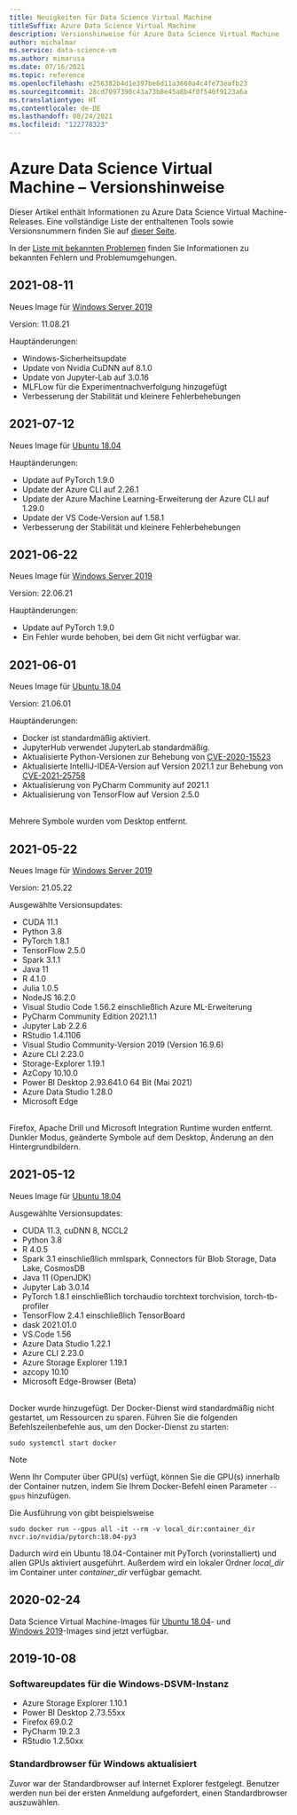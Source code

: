 ```yaml
---
title: Neuigkeiten für Data Science Virtual Machine
titleSuffix: Azure Data Science Virtual Machine
description: Versionshinweise für Azure Data Science Virtual Machine
author: michalmar
ms.service: data-science-vm
ms.author: mimarusa
ms.date: 07/16/2021
ms.topic: reference
ms.openlocfilehash: e256382b4d1e397be6d11a3660a4c4fe73eafb23
ms.sourcegitcommit: 28cd7097390c43a73b8e45a8b4f0f540f9123a6a
ms.translationtype: HT
ms.contentlocale: de-DE
ms.lasthandoff: 08/24/2021
ms.locfileid: "122778323"
---
```

# <a name="azure-data-science-virtual-machine-release-notes"></a>Azure Data Science Virtual Machine – Versionshinweise

Dieser Artikel enthält Informationen zu Azure Data Science Virtual Machine-Releases. Eine vollständige Liste der enthaltenen Tools sowie Versionsnummern finden Sie auf [dieser Seite](./tools-included.md).

In der [Liste mit bekannten Problemen](reference-known-issues.md) finden Sie Informationen zu bekannten Fehlern und Problemumgehungen.


## <a name="2021-08-11"></a>2021-08-11

Neues Image für [Windows Server 2019](https://azuremarketplace.microsoft.com/marketplace/apps/microsoft-dsvm.dsvm-win-2019?tab=Overview)

Version: 11.08.21

Hauptänderungen:

- Windows-Sicherheitsupdate
- Update von Nvidia CuDNN auf 8.1.0
- Update von Jupyter-Lab auf 3.0.16
- MLFLow für die Experimentnachverfolgung hinzugefügt
- Verbesserung der Stabilität und kleinere Fehlerbehebungen 



## <a name="2021-07-12"></a>2021-07-12

Neues Image für [Ubuntu 18.04](https://azuremarketplace.microsoft.com/marketplace/apps/microsoft-dsvm.ubuntu-1804?tab=Overview)

Hauptänderungen:

- Update auf PyTorch 1.9.0
- Update der Azure CLI auf 2.26.1
- Update der Azure Machine Learning-Erweiterung der Azure CLI auf 1.29.0
- Update der VS Code-Version auf 1.58.1
- Verbesserung der Stabilität und kleinere Fehlerbehebungen 


## <a name="2021-06-22"></a>2021-06-22

Neues Image für [Windows Server 2019](https://azuremarketplace.microsoft.com/marketplace/apps/microsoft-dsvm.dsvm-win-2019?tab=Overview)

Version: 22.06.21

Hauptänderungen:

- Update auf PyTorch 1.9.0
- Ein Fehler wurde behoben, bei dem Git nicht verfügbar war.


## <a name="2021-06-01"></a>2021-06-01

Neues Image für [Ubuntu 18.04](https://azuremarketplace.microsoft.com/marketplace/apps/microsoft-dsvm.ubuntu-1804?tab=Overview)

Version: 21.06.01

Hauptänderungen:

- Docker ist standardmäßig aktiviert.
- JupyterHub verwendet JupyterLab standardmäßig.
- Aktualisierte Python-Versionen zur Behebung von [CVE-2020-15523](https://nvd.nist.gov/vuln/detail/CVE-2020-15523)
- Aktualisierte IntelliJ-IDEA-Version auf Version 2021.1 zur Behebung von [CVE-2021-25758](https://nvd.nist.gov/vuln/detail/CVE-2021-25758)
- Aktualisierung von PyCharm Community auf 2021.1
- Aktualisierung von TensorFlow auf Version 2.5.0

<br/>
Mehrere Symbole wurden vom Desktop entfernt.

## <a name="2021-05-22"></a>2021-05-22

Neues Image für [Windows Server 2019](https://azuremarketplace.microsoft.com/marketplace/apps/microsoft-dsvm.dsvm-win-2019?tab=Overview)

Version: 21.05.22

Ausgewählte Versionsupdates:
- CUDA 11.1
- Python 3.8
- PyTorch 1.8.1
- TensorFlow 2.5.0
- Spark 3.1.1
- Java 11
- R 4.1.0
- Julia 1.0.5
- NodeJS 16.2.0
- Visual Studio Code 1.56.2 einschließlich Azure ML-Erweiterung
- PyCharm Community Edition 2021.1.1
- Jupyter Lab 2.2.6
- RStudio 1.4.1106
- Visual Studio Community-Version 2019 (Version 16.9.6)
- Azure CLI 2.23.0
- Storage-Explorer 1.19.1
- AzCopy 10.10.0
- Power BI Desktop 2.93.641.0 64 Bit (Mai 2021)
- Azure Data Studio 1.28.0
- Microsoft Edge

<br/>
Firefox, Apache Drill und Microsoft Integration Runtime wurden entfernt.

<br/>
Dunkler Modus, geänderte Symbole auf dem Desktop, Änderung an den Hintergrundbildern.

## <a name="2021-05-12"></a>2021-05-12

Neues Image für [Ubuntu 18.04](https://azuremarketplace.microsoft.com/marketplace/apps/microsoft-dsvm.ubuntu-1804?tab=Overview)

Ausgewählte Versionsupdates:
- CUDA 11.3, cuDNN 8, NCCL2
- Python 3.8
- R 4.0.5
- Spark 3.1 einschließlich mmlspark, Connectors für Blob Storage, Data Lake, CosmosDB
- Java 11 (OpenJDK)
- Jupyter Lab 3.0.14
- PyTorch 1.8.1 einschließlich torchaudio torchtext torchvision, torch-tb-profiler
- TensorFlow 2.4.1 einschließlich TensorBoard
- dask 2021.01.0
- VS.Code 1.56
- Azure Data Studio 1.22.1
- Azure CLI 2.23.0
- Azure Storage Explorer 1.19.1
- azcopy 10.10
- Microsoft Edge-Browser (Beta)

<br/>
Docker wurde hinzugefügt. Der Docker-Dienst wird standardmäßig nicht gestartet, um Ressourcen zu sparen. Führen Sie die folgenden Befehlszeilenbefehle aus, um den Docker-Dienst zu starten:

```
sudo systemctl start docker
```

> [!NOTE]
> Wenn Ihr Computer über GPU(s) verfügt, können Sie die GPU(s) innerhalb der Container nutzen, indem Sie Ihrem Docker-Befehl einen Parameter `--gpus` hinzufügen.
>
> Die Ausführung von  gibt beispielsweise
>
> `sudo docker run --gpus all -it --rm -v local_dir:container_dir nvcr.io/nvidia/pytorch:18.04-py3`
>
> Dadurch wird ein Ubuntu 18.04-Container mit PyTorch (vorinstalliert) und allen GPUs aktiviert ausgeführt. Außerdem wird ein lokaler Ordner *local_dir* im Container unter *container_dir* verfügbar gemacht.
>


## <a name="2020-02-24"></a>2020-02-24

Data Science Virtual Machine-Images für [Ubuntu 18.04](https://azuremarketplace.microsoft.com/marketplace/apps/microsoft-dsvm.ubuntu-1804?tab=Overview)- und [Windows 2019](https://azuremarketplace.microsoft.com/marketplace/apps/microsoft-dsvm.dsvm-win-2019?tab=Overview)-Images sind jetzt verfügbar.

## <a name="2019-10-08"></a>2019-10-08

### <a name="updates-to-software-on-the-windows-dsvm"></a>Softwareupdates für die Windows-DSVM-Instanz

- Azure Storage Explorer 1.10.1
- Power BI Desktop 2.73.55xx
- Firefox 69.0.2
- PyCharm 19.2.3
- RStudio 1.2.50xx

### <a name="default-browser-for-windows-updated"></a>Standardbrowser für Windows aktualisiert

Zuvor war der Standardbrowser auf Internet Explorer festgelegt. Benutzer werden nun bei der ersten Anmeldung aufgefordert, einen Standardbrowser auszuwählen.
